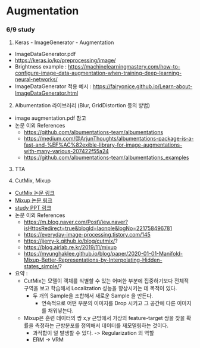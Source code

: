 # Augmentation

### 6/9 study

1. Keras - ImageGenerator - Augmentation
 - ImageDataGenerator.pdf 
 - https://keras.io/ko/preprocessing/image/
 - Brightness example : https://machinelearningmastery.com/how-to-configure-image-data-augmentation-when-training-deep-learning-neural-networks/
 - ImageDataGenerator 적용 예시 : https://fairyonice.github.io/Learn-about-ImageDataGenerator.html

2. Albumentation 라이브러리 (Blur, GridDistortion 등의 방법)
- image augmentation.pdf 참고
- 논문 이외 References
   - https://github.com/albumentations-team/albumentations
   - https://medium.com/@ArjunThoughts/albumentations-package-is-a-fast-and-%EF%AC%82exible-library-for-image-augmentations-with-many-various-207422f55a24
   - https://github.com/albumentations-team/albumentations_examples


3. TTA

4. CutMix, Mixup
- [CutMix 논문 링크](https://arxiv.org/abs/1905.04899)
- [Mixup 논문 링크](https://arxiv.org/abs/1710.09412)
- [study PPT 링크](https://docs.google.com/presentation/d/13PpVQUB_BIWYVsJKqW-ZgRYIEsQdBoZ_Ggm1263yXsM/edit?usp=sharing)
- 논문 이외 References
   - https://m.blog.naver.com/PostView.naver?isHttpsRedirect=true&blogId=laonple&logNo=221758496781
   - https://everyday-image-processing.tistory.com/145
   - https://jjerry-k.github.io/blog/cutmix/?
   - https://blog.airlab.re.kr/2019/11/mixup
   - https://myunghaklee.github.io/blog/paper/2020-01-01-Manifold-Mixup-Better-Representations-by-Interpolating-Hidden-states_simple/?
- 요약 : 
   - CutMix는 모델이 객체를 식별할 수 있는 어떠한 부분에 집중하기보다 전체적 구역을 보고 학습해서 Localization 성능을 향상시키는 데 목적이 있다.
      - 두 개의 Sample을 조합해서 새로운 Sample 을 만든다.
         - 연속적으로 어떤 부분의 이미지를 Drop 시키고 그 공간에 다른 이미지를 채워넣는다.
   - Mixup은 훈련 데이터의 쌍 x,y 근방에서 가상의 feature-target 쌍을 찾을 확률을 측정하는 근방분포를 정의해서 데이터를 재모델링하는 것이다.
      - 과적합이 덜 발생할 수 있다. -> Regularization 의 역할
      - ERM -> VRM
